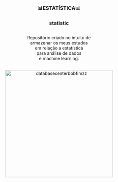 <div align = center>
<h3>📊ESTATÍSTICA📊<h3> 
<p>statistic<p>
</div>

##

<div align = center>
Repositório criado no intuito de<br> armazenar os meus estudos<br> em relação a estatística<br> para análise de dados<br> e machine learning.
</div>

##

<div align = center>
<img src="https://i.imgur.com/VOKQvBt.png" in-width="400px" max-width="350px" width="350px" align="center" alt="databasecenterbobfimzz">
</div>
